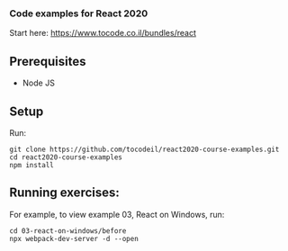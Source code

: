 ### Code examples for React 2020 
Start here: <https://www.tocode.co.il/bundles/react>

## Prerequisites

* Node JS

## Setup

Run:
 
    git clone https://github.com/tocodeil/react2020-course-examples.git
    cd react2020-course-examples
    npm install

## Running exercises:

For example, to view example 03, React on Windows, run:
   
    cd 03-react-on-windows/before
    npx webpack-dev-server -d --open 



